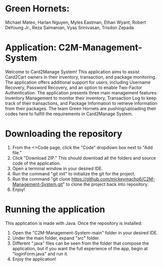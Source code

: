 # Green Hornets:
Michael Mateo, Harlan Nguyen, Myles Eastman, Ethan Wyant, Robert DeYoung Jr., Reza Salmanian, Vyas Srinivasan, Trisdon Zepada

# Application: C2M-Management-System
Welcome to Card2Manage System! This application aims to assist Card2Cart owners in their inventory, transaction, and package monitoring. The application offers additional
support for users, including Username Recovery, Password Recovery, and an option to enable Two-Factor Authentication. The application presents three main management
features: Inventory Management to monitor their inventory, Transaction Log to keep track of their transactions, and Package Information to retrieve information from
their packages. The team Green Hornets are pushing/uploading their codes here to fulfill the requirements in Card2Manage System.

# Downloading the repository

1. From the <>Code page, click the "Code" dropdown box next to "Add file." 
2. Click "Download ZIP." This should download all the folders and source code of the application.
3. Open a terminal window in your desired IDE.
4. Run the command "git init" to initialize the git for the project.
5. Run the command "git clone https://github.com/mickeymacho6/C2M-Management-System.git" to clone the project back into repository.
6. Enjoy!

# Running the application
This application is made with Java. Once the repository is installed:
1. Open the "C2M-Management-System-main" folder in your desired IDE.
2. Under the main folder, expand "src" folder.
3. Different ".java" files can be seen from the folder that compose the application, but if you want the full experience of the app, begin at "loginForm.java" and run it.
4. Enjoy the application!


